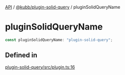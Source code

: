 [API](../../../packages.md) / [@kubb/plugin-solid-query](../index.md) / pluginSolidQueryName

# pluginSolidQueryName

```ts
const pluginSolidQueryName: "plugin-solid-query";
```

## Defined in

[plugin-solid-query/src/plugin.ts:16](https://github.com/kubb-project/kubb/blob/ff80665146ae086e044807d0072fda660e72e1fd/packages/plugin-solid-query/src/plugin.ts#L16)
